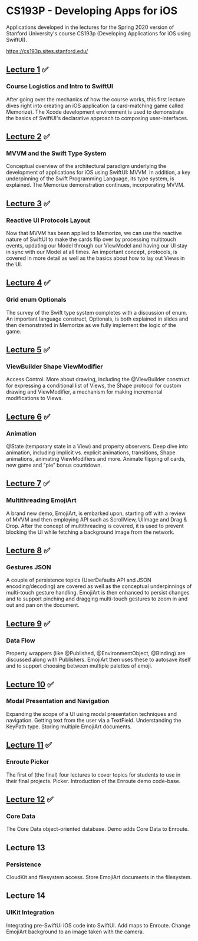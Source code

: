 # CS193P - Developing Apps for iOS 

Applications developed in the lectures for the Spring 2020 version of Stanford University's course CS193p (Developing Applications for iOS using SwiftUI).

https://cs193p.sites.stanford.edu/

## [Lecture 1](https://github.com/edersonmberti/memorize/commit/4f05a5c222426f67a2e1432aa6a1c8964c5fbb9f) ✅
### Course Logistics and Intro to SwiftUI 

After going over the mechanics of how the course works, this first lecture dives right into creating an iOS application (a card-matching game called Memorize).  The Xcode development environment is used to demonstrate the basics of SwiftUI's declarative approach to composing user-interfaces.

## [Lecture 2](https://github.com/edersonmberti/memorize/commit/5cae10e50eaffeca1d6c6bf27d73d60cd2f062bd) ✅
### MVVM and the Swift Type System

Conceptual overview of the architectural paradigm underlying the development of applications for iOS using SwiftUI: MVVM.  In addition, a key underpinning of the Swift Programming Language, its type system, is explained.  The Memorize demonstration continues, incorporating MVVM.

## [Lecture 3](https://github.com/edersonmberti/memorize/commit/17b345f961fa5e25cf0568c1e3d3d551acb171ef) ✅
### Reactive UI Protocols Layout

Now that MVVM has been applied to Memorize, we can use the reactive nature of SwiftUI to make the cards flip over by processing multitouch events, updating our Model through our ViewModel and having our UI stay in sync with our Model at all times.  An important concept, protocols, is covered in more detail as well as the basics about how to lay out Views in the UI.

## [Lecture 4](https://github.com/edersonmberti/memorize/commit/986efd26c4e864dffc1468352fb2923f620716de) ✅
### Grid enum Optionals

The survey of the Swift type system completes with a discussion of enum.  An important language construct, Optionals, is both explained in slides and then demonstrated in Memorize as we fully implement the logic of the game.

## [Lecture 5](https://github.com/edersonmberti/memorize/commit/890da9f6a63dbd64e8a8014172b05728ca2926b7) ✅
### ViewBuilder Shape ViewModifier

Access Control.  More about drawing, including the @ViewBuilder construct for expressing a conditional list of Views, the Shape protocol for custom drawing and ViewModifier, a mechanism for making incremental modifications to Views.

## [Lecture 6](https://github.com/edersonmberti/memorize/commit/bd350c2816fac99351969e89b7a868dba54f922b) ✅
### Animation

@State (temporary state in a View) and property observers.  Deep dive into animation, including implicit vs. explicit animations, transitions, Shape animations, animating ViewModifiers and more.  Animate flipping of cards, new game and “pie” bonus countdown.

## [Lecture 7](https://github.com/edersonmberti/memorize/commit/654d7664bbdef7362d7b245917f6876a80f53e94) ✅
### Multithreading EmojiArt

A brand new demo, EmojiArt, is embarked upon, starting off with a review of MVVM and then employing API such as ScrollView, UIImage and Drag & Drop.  After the concept of multithreading is covered, it is used to prevent blocking the UI while fetching a background image from the network.

## [Lecture 8](https://github.com/edersonmberti/cs193p/commit/655bc131d1da2cddfc2cb9bc8c9be534a89d451a) ✅
### Gestures JSON

A couple of persistence topics (UserDefaults API and JSON encoding/decoding) are covered as well as the conceptual underpinnings of multi-touch gesture handling.  EmojiArt is then enhanced to persist changes and to support pinching and dragging multi-touch gestures to zoom in and out and pan on the document.

## [Lecture 9](https://github.com/edersonmberti/cs193p/commit/44a9eeabe0d877ddd0eeb5febb3cfe2bb9fff2f3) ✅
### Data Flow

Property wrappers (like @Published, @EnvironmentObject, @Binding) are discussed along with Publishers.  EmojiArt then uses these to autosave itself and to support choosing between multiple palettes of emoji.

## [Lecture 10](https://github.com/edersonmberti/cs193p/commit/d15d17b90cafe23596116cca08c76c71151b51f9) ✅
### Modal Presentation and Navigation

Expanding the scope of a UI using modal presentation techniques and navigation.  Getting text from the user via a TextField.  Understanding the KeyPath type.  Storing multiple EmojiArt documents.

## [Lecture 11](https://github.com/edersonmberti/cs193p/commit/7e804fb5b075165bcbc7d4dc37ebde8db745b41e) ✅
### Enroute Picker

The first of (the final) four lectures to cover topics for students to use in their final projects.  Picker.  Introduction of the Enroute demo code-base.

## [Lecture 12](https://github.com/edersonmberti/cs193p/commit/c228ad8998066719fb00463f055eb604910dc819) ✅
### Core Data

The Core Data object-oriented database.  Demo adds Core Data to Enroute.

## Lecture 13
### Persistence

CloudKit and filesystem access.  Store EmojiArt documents in the filesystem.

## Lecture 14
### UIKit Integration

Integrating pre-SwiftUI iOS code into SwiftUI.  Add maps to Enroute.  Change EmojiArt background to an image taken with the camera.